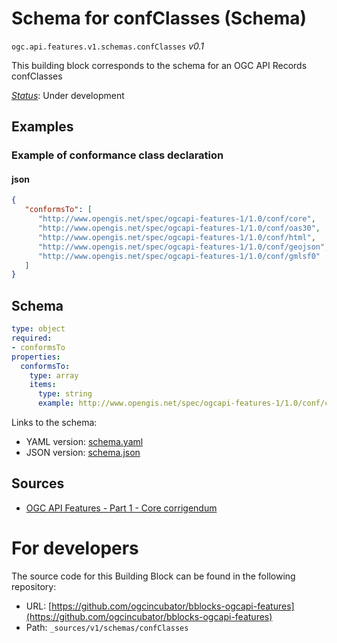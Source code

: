 
# Schema for confClasses (Schema)

`ogc.api.features.v1.schemas.confClasses` *v0.1*

This building block corresponds to the schema for an OGC API Records confClasses

[*Status*](http://www.opengis.net/def/status): Under development

## Examples

### Example of conformance class declaration
#### json
```json
{
   "conformsTo": [
      "http://www.opengis.net/spec/ogcapi-features-1/1.0/conf/core",
      "http://www.opengis.net/spec/ogcapi-features-1/1.0/conf/oas30",
      "http://www.opengis.net/spec/ogcapi-features-1/1.0/conf/html",
      "http://www.opengis.net/spec/ogcapi-features-1/1.0/conf/geojson",
      "http://www.opengis.net/spec/ogcapi-features-1/1.0/conf/gmlsf0"
   ]
}

```

## Schema

```yaml
type: object
required:
- conformsTo
properties:
  conformsTo:
    type: array
    items:
      type: string
      example: http://www.opengis.net/spec/ogcapi-features-1/1.0/conf/core

```

Links to the schema:

* YAML version: [schema.yaml](https://ogcincubator.github.io/bblocks-ogcapi-features/build/annotated/api/features/v1/schemas/confClasses/schema.json)
* JSON version: [schema.json](https://ogcincubator.github.io/bblocks-ogcapi-features/build/annotated/api/features/v1/schemas/confClasses/schema.yaml)

## Sources

* [OGC API Features - Part 1 - Core corrigendum](https://docs.ogc.org/is/17-069r4/17-069r4.html)

# For developers

The source code for this Building Block can be found in the following repository:

* URL: [https://github.com/ogcincubator/bblocks-ogcapi-features](https://github.com/ogcincubator/bblocks-ogcapi-features)
* Path: `_sources/v1/schemas/confClasses`

